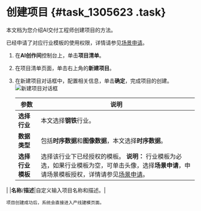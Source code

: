 # 创建项目 {#task_1305623 .task}

本文档为您介绍AI交付工程师创建项目的方法。

已经申请了对应行业模板的使用权限，详情请参见[场景申请](cn.zh-CN/.md#section_y1c_u8e_y3c)。

1.  在**AI创作间**控制台上，单击**项目清单**。
2.  在项目清单页面，单击右上角的**新建项目**。
3.  在新建项目对话框中，配置相关信息，单击**确定**，完成项目的创建。![新建项目对话框](http://static-aliyun-doc.oss-cn-hangzhou.aliyuncs.com/assets/img/1040934/156706567752679_zh-CN.png)

 

    |参数|说明|
    |--|--|
    |**选择行业**|本文选择**钢铁**行业。|
    |**数据类型**|包括**时序数据**和**图像数据**，本文选择**时序数据**。|
    |**选择行业模板**|选择该行业下已经授权的模板。 **说明：** 行业模板为必选，如果行业模板为空，可单击头像，选择**场景申请**，申请场景模板授权，详情请参见[场景申请](cn.zh-CN/.md#section_y1c_u8e_y3c)。

 |
    |**名称**/**描述**|自定义输入项目名称和描述。|

    项目创建成功后，系统会直接进入产线建模页面。


